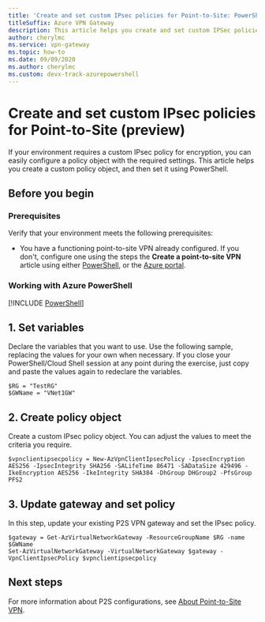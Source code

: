 ```yaml
---
title: 'Create and set custom IPsec policies for Point-to-Site: PowerShell'
titleSuffix: Azure VPN Gateway
description: This article helps you create and set custom IPSec policies for VPN Gateway P2S configurations
author: cherylmc
ms.service: vpn-gateway
ms.topic: how-to
ms.date: 09/09/2020
ms.author: cherylmc 
ms.custom: devx-track-azurepowershell
---
```


# Create and set custom IPsec policies for Point-to-Site (preview)

If your environment requires a custom IPsec policy for encryption, you can easily configure a policy object with the required settings. This article helps you create a custom policy object, and then set it using PowerShell.

## Before you begin

### Prerequisites

Verify that your environment meets the following prerequisites:

* You have a functioning point-to-site VPN already configured. If you don't, configure one using the steps the **Create a point-to-site VPN**  article using either [PowerShell](vpn-gateway-howto-point-to-site-rm-ps.md), or the [Azure portal](vpn-gateway-howto-point-to-site-resource-manager-portal.md).

### Working with Azure PowerShell

[!INCLUDE [PowerShell](../../includes/vpn-gateway-cloud-shell-powershell.md)]

## <a name="signin"></a>1. Set variables

Declare the variables that you want to use. Use the following sample, replacing the values for your own when necessary. If you close your PowerShell/Cloud Shell session at any point during the exercise, just copy and paste the values again to redeclare the variables.

  ```azurepowershell-interactive
  $RG = "TestRG"
  $GWName = "VNet1GW"
  ```

## <a name="create"></a>2. Create policy object

Create a custom IPsec policy object. You can adjust the values to meet the criteria you require.

```azurepowershell-interactive
$vpnclientipsecpolicy = New-AzVpnClientIpsecPolicy -IpsecEncryption AES256 -IpsecIntegrity SHA256 -SALifeTime 86471 -SADataSize 429496 -IkeEncryption AES256 -IkeIntegrity SHA384 -DhGroup DHGroup2 -PfsGroup PFS2
```

## <a name="update"></a>3. Update gateway and set policy

In this step, update your existing P2S VPN gateway and set the IPsec policy.

```azurepowershell-interactive
$gateway = Get-AzVirtualNetworkGateway -ResourceGroupName $RG -name $GWName
Set-AzVirtualNetworkGateway -VirtualNetworkGateway $gateway -VpnClientIpsecPolicy $vpnclientipsecpolicy
```

## Next steps

For more information about P2S configurations, see [About Point-to-Site VPN](point-to-site-about.md).
